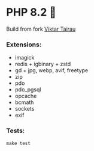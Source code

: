 # PHP 8.2 🐘

Build from fork [Viktar Tairau](https://github.com/tairau)

### Extensions:

- imagick
- redis + igbinary + zstd
- gd + jpg, webp, avif, freetype
- zip 
- pdo
- pdo_pgsql
- opcache
- bcmath
- sockets
- exif

### Tests:

```shell
make test
```